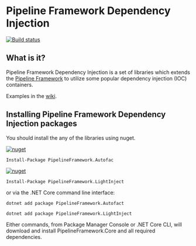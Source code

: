 # Pipeline Framework Dependency Injection
[![Build status](https://dev.azure.com/gtmoose/Mathis%20Home/_apis/build/status/Pipeline%20Framework/Pipeline%20Framework%20DI%20-%20CICD)](https://dev.azure.com/gtmoose/Mathis%20Home/_build/latest?definitionId=7)

## What is it?

Pipeline Framework Dependency Injection is a set of libraries which extends the [Pipeline Framework](https://github.com/gtmoose32/pipeline-framework) to utilize some popular dependency injection (IOC) containers. 

Examples in the [wiki](https://github.com/gtmoose32/pipeline-framwork-di/wiki).

## Installing Pipeline Framework Dependency Injection packages
You should install the any of the libraries using nuget.

[![nuget](https://img.shields.io/nuget/v/PipelineFramework.Autofac.svg)](https://www.nuget.org/packages/PipelineFramework.Autofac/)

```
Install-Package PipelineFramework.Autofac
```

[![nuget](https://img.shields.io/nuget/v/PipelineFramework.LightInject.svg)](https://www.nuget.org/packages/PipelineFramework.LightInject/)

```
Install-Package PipelineFramework.LightInject
```

or via the .NET Core command line interface:

```
dotnet add package PipelineFramework.Autofact

dotnet add package PipelineFramework.LightInject
```

Either commands, from Package Manager Console or .NET Core CLI, will download and install PipelineFramework.Core and all required dependencies.
